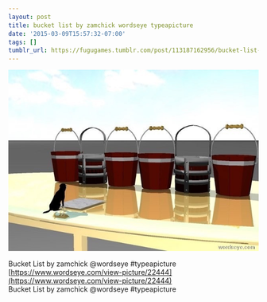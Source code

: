 ```yaml
---
layout: post
title: bucket list by zamchick wordseye typeapicture
date: '2015-03-09T15:57:32-07:00'
tags: []
tumblr_url: https://fugugames.tumblr.com/post/113187162956/bucket-list-by-zamchick-wordseye-typeapicture
---
```

 ![](/tumblr_files/tumblr_nkynfwf9pB1tgne1po1_640.jpg)  

Bucket List by zamchick @wordseye #typeapicture  
[https://www.wordseye.com/view-picture/22444](https://www.wordseye.com/view-picture/22444)  
Bucket List by zamchick @wordseye #typeapicture

